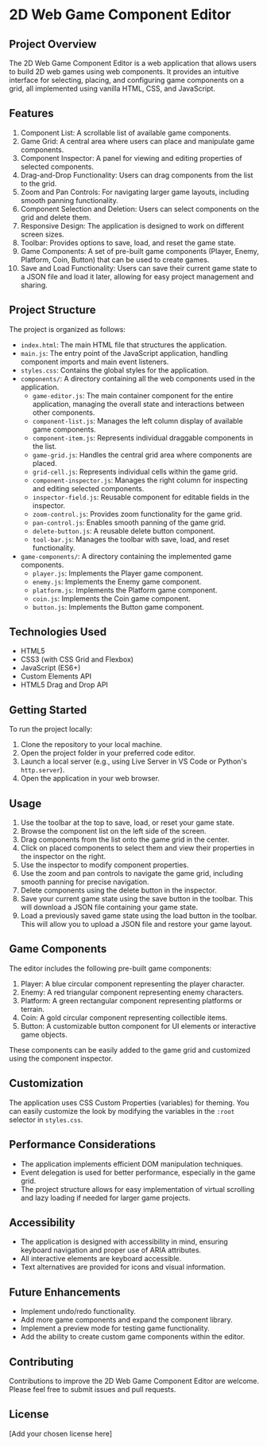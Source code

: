 # 2D Web Game Component Editor

## Project Overview

The 2D Web Game Component Editor is a web application that allows users to build 2D web games using web components. It provides an intuitive interface for selecting, placing, and configuring game components on a grid, all implemented using vanilla HTML, CSS, and JavaScript.

## Features

1. Component List: A scrollable list of available game components.
2. Game Grid: A central area where users can place and manipulate game components.
3. Component Inspector: A panel for viewing and editing properties of selected components.
4. Drag-and-Drop Functionality: Users can drag components from the list to the grid.
5. Zoom and Pan Controls: For navigating larger game layouts, including smooth panning functionality.
6. Component Selection and Deletion: Users can select components on the grid and delete them.
7. Responsive Design: The application is designed to work on different screen sizes.
8. Toolbar: Provides options to save, load, and reset the game state.
9. Game Components: A set of pre-built game components (Player, Enemy, Platform, Coin, Button) that can be used to create games.
10. Save and Load Functionality: Users can save their current game state to a JSON file and load it later, allowing for easy project management and sharing.

## Project Structure

The project is organized as follows:

- `index.html`: The main HTML file that structures the application.
- `main.js`: The entry point of the JavaScript application, handling component imports and main event listeners.
- `styles.css`: Contains the global styles for the application.
- `components/`: A directory containing all the web components used in the application.
  - `game-editor.js`: The main container component for the entire application, managing the overall state and interactions between other components.
  - `component-list.js`: Manages the left column display of available game components.
  - `component-item.js`: Represents individual draggable components in the list.
  - `game-grid.js`: Handles the central grid area where components are placed.
  - `grid-cell.js`: Represents individual cells within the game grid.
  - `component-inspector.js`: Manages the right column for inspecting and editing selected components.
  - `inspector-field.js`: Reusable component for editable fields in the inspector.
  - `zoom-control.js`: Provides zoom functionality for the game grid.
  - `pan-control.js`: Enables smooth panning of the game grid.
  - `delete-button.js`: A reusable delete button component.
  - `tool-bar.js`: Manages the toolbar with save, load, and reset functionality.
- `game-components/`: A directory containing the implemented game components.
  - `player.js`: Implements the Player game component.
  - `enemy.js`: Implements the Enemy game component.
  - `platform.js`: Implements the Platform game component.
  - `coin.js`: Implements the Coin game component.
  - `button.js`: Implements the Button game component.

## Technologies Used

- HTML5
- CSS3 (with CSS Grid and Flexbox)
- JavaScript (ES6+)
- Custom Elements API
- HTML5 Drag and Drop API

## Getting Started

To run the project locally:

1. Clone the repository to your local machine.
2. Open the project folder in your preferred code editor.
3. Launch a local server (e.g., using Live Server in VS Code or Python's `http.server`).
4. Open the application in your web browser.

## Usage

1. Use the toolbar at the top to save, load, or reset your game state.
2. Browse the component list on the left side of the screen.
3. Drag components from the list onto the game grid in the center.
4. Click on placed components to select them and view their properties in the inspector on the right.
5. Use the inspector to modify component properties.
6. Use the zoom and pan controls to navigate the game grid, including smooth panning for precise navigation.
7. Delete components using the delete button in the inspector.
8. Save your current game state using the save button in the toolbar. This will download a JSON file containing your game state.
9. Load a previously saved game state using the load button in the toolbar. This will allow you to upload a JSON file and restore your game layout.

## Game Components

The editor includes the following pre-built game components:

1. Player: A blue circular component representing the player character.
2. Enemy: A red triangular component representing enemy characters.
3. Platform: A green rectangular component representing platforms or terrain.
4. Coin: A gold circular component representing collectible items.
5. Button: A customizable button component for UI elements or interactive game objects.

These components can be easily added to the game grid and customized using the component inspector.

## Customization

The application uses CSS Custom Properties (variables) for theming. You can easily customize the look by modifying the variables in the `:root` selector in `styles.css`.

## Performance Considerations

- The application implements efficient DOM manipulation techniques.
- Event delegation is used for better performance, especially in the game grid.
- The project structure allows for easy implementation of virtual scrolling and lazy loading if needed for larger game projects.

## Accessibility

- The application is designed with accessibility in mind, ensuring keyboard navigation and proper use of ARIA attributes.
- All interactive elements are keyboard accessible.
- Text alternatives are provided for icons and visual information.

## Future Enhancements

- Implement undo/redo functionality.
- Add more game components and expand the component library.
- Implement a preview mode for testing game functionality.
- Add the ability to create custom game components within the editor.

## Contributing

Contributions to improve the 2D Web Game Component Editor are welcome. Please feel free to submit issues and pull requests.

## License

[Add your chosen license here]
